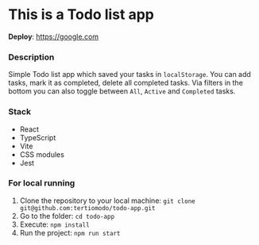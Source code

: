 # This is a Todo list app

**Deploy**: https://google.com

### Description

Simple Todo list app which saved your tasks in `localStorage`. You can add tasks, mark it as completed, delete all completed tasks. Via filters in the bottom you can also toggle between `All`, `Active` and `Completed` tasks.

### Stack

- React
- TypeScript
- Vite
- CSS modules
- Jest

### For local running

1. Clone the repository to your local machine: `git clone git@github.com:tertiomodo/todo-app.git`
2. Go to the folder: `cd todo-app`
3. Execute: `npm install`
4. Run the project: `npm run start`
